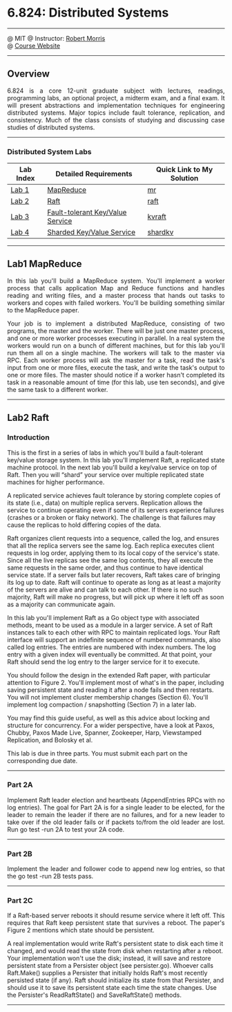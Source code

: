 # 6.824: Distributed Systems

* * *

@ MIT
@ Instructor: [Robert Morris](https://pdos.csail.mit.edu/~rtm/)   
@ [Course Website](https://pdos.csail.mit.edu/6.824/schedule.html)

* * *

## Overview

<p align="justify">
6.824 is a core 12-unit graduate subject with lectures, readings, programming labs, an optional project, a midterm exam, and a final exam. It will present abstractions and implementation techniques for engineering distributed systems. Major topics include fault tolerance, replication, and consistency. Much of the class consists of studying and discussing case studies of distributed systems.
</p>

* * *

### Distributed System Labs

| Lab Index                | Detailed Requirements                                                                        | Quick Link to My Solution                                                                                                             |
|--------------------------|----------------------------------------------------------------------------------------------|---------------------------------------------------------------------------------------------------------------------------------------|
| [Lab 1](#lab1-mapreduce) | [MapReduce](http://nil.csail.mit.edu/6.824/2020/labs/lab-mr.html)                            | [mr](https://github.com/AlexYoungZ/Distributed-System-6.824/tree/master/src/mr)                                                       |
| [Lab 2](#lab2-raft)      | [Raft](http://nil.csail.mit.edu/6.824/2020/labs/lab-raft.html)                               | [raft](https://github.com/AlexYoungZ/Parallel-Concurrent-Distributed-Programming/tree/master/Parallel%20Programming/miniproject_2)    |
| [Lab 3]()                | [Fault-tolerant Key/Value Service](http://nil.csail.mit.edu/6.824/2020/labs/lab-kvraft.html) | [kvraft](https://github.com/AlexYoungZ/Parallel-Concurrent-Distributed-Programming/tree/master/Parallel%20Programming/miniproject_3)  |
| [Lab 4]()                | [Sharded Key/Value Service](http://nil.csail.mit.edu/6.824/2020/labs/lab-shard.html)         | [shardkv](https://github.com/AlexYoungZ/Parallel-Concurrent-Distributed-Programming/tree/master/Parallel%20Programming/miniproject_4) |

* * *

## Lab1 MapReduce

<p align="justify">
In this lab you'll build a MapReduce system. You'll implement a worker process that calls application Map and Reduce functions and handles reading and writing files, and a master process that hands out tasks to workers and copes with failed workers. You'll be building something similar to the MapReduce paper.
</p>

<p align="justify">
Your job is to implement a distributed MapReduce, consisting of two programs, the master and the worker. There will be just one master process, and one or more worker processes executing in parallel. In a real system the workers would run on a bunch of different machines, but for this lab you'll run them all on a single machine. The workers will talk to the master via RPC. Each worker process will ask the master for a task, read the task's input from one or more files, execute the task, and write the task's output to one or more files. The master should notice if a worker hasn't completed its task in a reasonable amount of time (for this lab, use ten seconds), and give the same task to a different worker.</p>

* * *

## Lab2 Raft

### Introduction

<p align="justify">

This is the first in a series of labs in which you'll build a fault-tolerant key/value storage system. In this lab
you'll implement Raft, a replicated state machine protocol. In the next lab you'll build a key/value service on top of
Raft. Then you will “shard” your service over multiple replicated state machines for higher performance.

A replicated service achieves fault tolerance by storing complete copies of its state (i.e., data) on multiple replica
servers. Replication allows the service to continue operating even if some of its servers experience failures (crashes
or a broken or flaky network). The challenge is that failures may cause the replicas to hold differing copies of the
data.

Raft organizes client requests into a sequence, called the log, and ensures that all the replica servers see the same
log. Each replica executes client requests in log order, applying them to its local copy of the service's state. Since
all the live replicas see the same log contents, they all execute the same requests in the same order, and thus continue
to have identical service state. If a server fails but later recovers, Raft takes care of bringing its log up to date.
Raft will continue to operate as long as at least a majority of the servers are alive and can talk to each other. If
there is no such majority, Raft will make no progress, but will pick up where it left off as soon as a majority can
communicate again.

In this lab you'll implement Raft as a Go object type with associated methods, meant to be used as a module in a larger
service. A set of Raft instances talk to each other with RPC to maintain replicated logs. Your Raft interface will
support an indefinite sequence of numbered commands, also called log entries. The entries are numbered with index
numbers. The log entry with a given index will eventually be committed. At that point, your Raft should send the log
entry to the larger service for it to execute.

You should follow the design in the extended Raft paper, with particular attention to Figure 2. You'll implement most of
what's in the paper, including saving persistent state and reading it after a node fails and then restarts. You will not
implement cluster membership changes (Section 6). You'll implement log compaction / snapshotting (Section 7) in a later
lab.

You may find this guide useful, as well as this advice about locking and structure for concurrency. For a wider
perspective, have a look at Paxos, Chubby, Paxos Made Live, Spanner, Zookeeper, Harp, Viewstamped Replication, and
Bolosky et al.

This lab is due in three parts. You must submit each part on the corresponding due date.

</p>

* * *

### Part 2A

<p align="justify">
Implement Raft leader election and heartbeats (AppendEntries RPCs with no log entries). The goal for Part 2A is for a single leader to be elected, for the leader to remain the leader if there are no failures, and for a new leader to take over if the old leader fails or if packets to/from the old leader are lost. Run go test -run 2A to test your 2A code.
</p>

* * *

### Part 2B

<p align="justify">
Implement the leader and follower code to append new log entries, so that the go test -run 2B tests pass.</p>

* * *

### Part 2C

<p align="justify">
If a Raft-based server reboots it should resume service where it left off. This requires that Raft keep persistent state that survives a reboot. The paper's Figure 2 mentions which state should be persistent.

A real implementation would write Raft's persistent state to disk each time it changed, and would read the state from
disk when restarting after a reboot. Your implementation won't use the disk; instead, it will save and restore
persistent state from a Persister object (see persister.go). Whoever calls Raft.Make() supplies a Persister that
initially holds Raft's most recently persisted state (if any). Raft should initialize its state from that Persister, and
should use it to save its persistent state each time the state changes. Use the Persister's ReadRaftState() and
SaveRaftState() methods.
</p>

* * *



